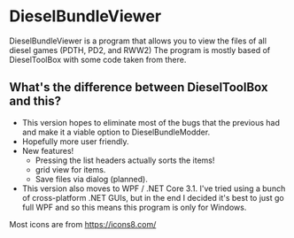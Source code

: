 # DieselBundleViewer

DieselBundleViewer is a program that allows you to view the files of all diesel games (PDTH, PD2, and RWW2)
The program is mostly based of DieselToolBox with some code taken from there.

## What's the difference between DieselToolBox and this?
* This version hopes to eliminate most of the bugs that the previous had and make it a viable option to DieselBundleModder.
* Hopefully more user friendly.
* New features!
  * Pressing the list headers actually sorts the items!
  * grid view for items.
  * Save files via dialog (planned).
* This version also moves to WPF / .NET Core 3.1. I've tried using a bunch of cross-platform .NET GUIs, but in the end I decided it's best to just go full WPF and so this means this program is only for Windows.

Most icons are from https://icons8.com/
